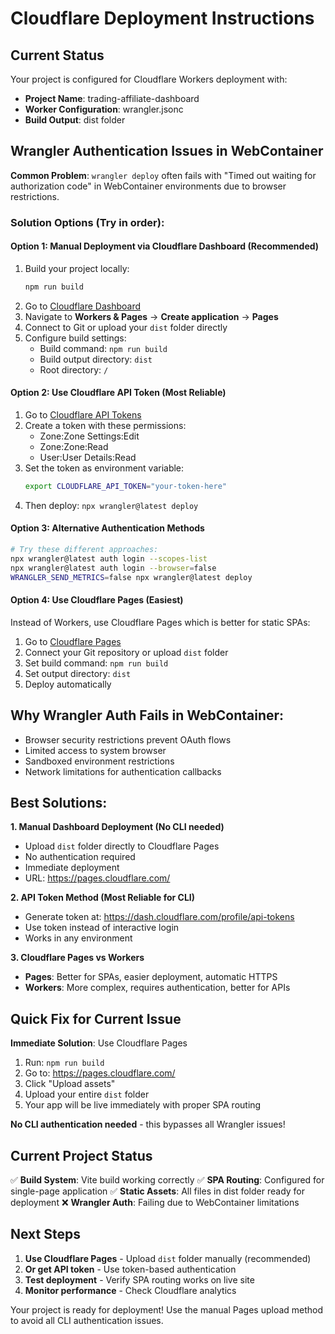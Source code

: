 # Cloudflare Deployment Instructions

## Current Status
Your project is configured for Cloudflare Workers deployment with:
- **Project Name**: trading-affiliate-dashboard
- **Worker Configuration**: wrangler.jsonc
- **Build Output**: dist folder

## Wrangler Authentication Issues in WebContainer

**Common Problem**: `wrangler deploy` often fails with "Timed out waiting for authorization code" in WebContainer environments due to browser restrictions.

### Solution Options (Try in order):

#### Option 1: Manual Deployment via Cloudflare Dashboard (Recommended)
1. Build your project locally:
   ```bash
   npm run build
   ```
2. Go to [Cloudflare Dashboard](https://dash.cloudflare.com/)
3. Navigate to **Workers & Pages** → **Create application** → **Pages**
4. Connect to Git or upload your `dist` folder directly
5. Configure build settings:
   - Build command: `npm run build`
   - Build output directory: `dist`
   - Root directory: `/`

#### Option 2: Use Cloudflare API Token (Most Reliable)
1. Go to [Cloudflare API Tokens](https://dash.cloudflare.com/profile/api-tokens)
2. Create a token with these permissions:
   - Zone:Zone Settings:Edit
   - Zone:Zone:Read
   - User:User Details:Read
3. Set the token as environment variable:
   ```bash
   export CLOUDFLARE_API_TOKEN="your-token-here"
   ```
4. Then deploy: `npx wrangler@latest deploy`

#### Option 3: Alternative Authentication Methods
```bash
# Try these different approaches:
npx wrangler@latest auth login --scopes-list
npx wrangler@latest auth login --browser=false
WRANGLER_SEND_METRICS=false npx wrangler@latest deploy
```

#### Option 4: Use Cloudflare Pages (Easiest)
Instead of Workers, use Cloudflare Pages which is better for static SPAs:
1. Go to [Cloudflare Pages](https://pages.cloudflare.com/)
2. Connect your Git repository or upload `dist` folder
3. Set build command: `npm run build`
4. Set output directory: `dist`
5. Deploy automatically

## Why Wrangler Auth Fails in WebContainer:
- Browser security restrictions prevent OAuth flows
- Limited access to system browser
- Sandboxed environment restrictions
- Network limitations for authentication callbacks

## Best Solutions:

**1. Manual Dashboard Deployment (No CLI needed)**
- Upload `dist` folder directly to Cloudflare Pages
- No authentication required
- Immediate deployment
- URL: https://pages.cloudflare.com/

**2. API Token Method (Most Reliable for CLI)**
- Generate token at: https://dash.cloudflare.com/profile/api-tokens
- Use token instead of interactive login
- Works in any environment

**3. Cloudflare Pages vs Workers**
- **Pages**: Better for SPAs, easier deployment, automatic HTTPS
- **Workers**: More complex, requires authentication, better for APIs

## Quick Fix for Current Issue

**Immediate Solution**: Use Cloudflare Pages
1. Run: `npm run build`
2. Go to: https://pages.cloudflare.com/
3. Click "Upload assets"
4. Upload your entire `dist` folder
5. Your app will be live immediately with proper SPA routing

**No CLI authentication needed** - this bypasses all Wrangler issues!

## Current Project Status

✅ **Build System**: Vite build working correctly
✅ **SPA Routing**: Configured for single-page application
✅ **Static Assets**: All files in dist folder ready for deployment
❌ **Wrangler Auth**: Failing due to WebContainer limitations

## Next Steps

1. **Use Cloudflare Pages** - Upload `dist` folder manually (recommended)
2. **Or get API token** - Use token-based authentication
3. **Test deployment** - Verify SPA routing works on live site
4. **Monitor performance** - Check Cloudflare analytics

Your project is ready for deployment! Use the manual Pages upload method to avoid all CLI authentication issues.